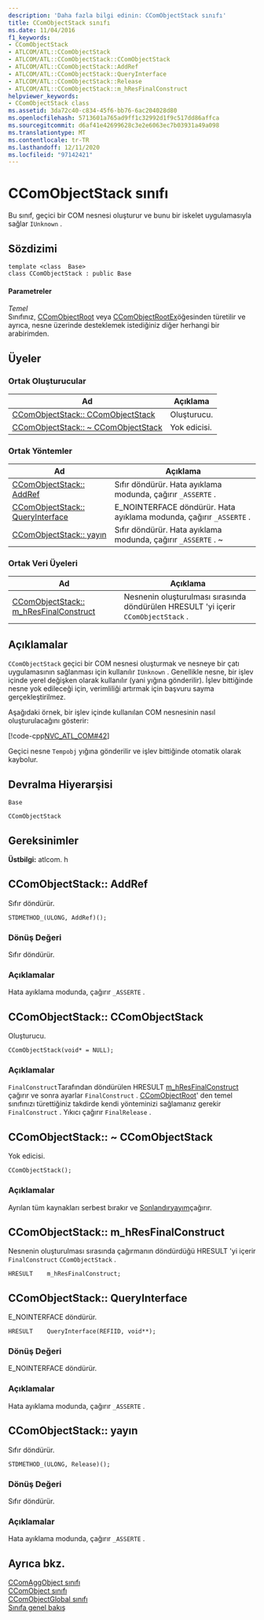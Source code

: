 ```yaml
---
description: 'Daha fazla bilgi edinin: CComObjectStack sınıfı'
title: CComObjectStack sınıfı
ms.date: 11/04/2016
f1_keywords:
- CComObjectStack
- ATLCOM/ATL::CComObjectStack
- ATLCOM/ATL::CComObjectStack::CComObjectStack
- ATLCOM/ATL::CComObjectStack::AddRef
- ATLCOM/ATL::CComObjectStack::QueryInterface
- ATLCOM/ATL::CComObjectStack::Release
- ATLCOM/ATL::CComObjectStack::m_hResFinalConstruct
helpviewer_keywords:
- CComObjectStack class
ms.assetid: 3da72c40-c834-45f6-bb76-6ac204028d80
ms.openlocfilehash: 5713601a765ad9ff1c32992d1f9c517dd86affca
ms.sourcegitcommit: d6af41e42699628c3e2e6063ec7b03931a49a098
ms.translationtype: MT
ms.contentlocale: tr-TR
ms.lasthandoff: 12/11/2020
ms.locfileid: "97142421"
---
```

# <a name="ccomobjectstack-class"></a>CComObjectStack sınıfı

Bu sınıf, geçici bir COM nesnesi oluşturur ve bunu bir iskelet uygulamasıyla sağlar `IUnknown` .

## <a name="syntax"></a>Sözdizimi

```
template <class  Base>
class CComObjectStack : public Base
```

#### <a name="parameters"></a>Parametreler

*Temel*<br/>
Sınıfınız, [CComObjectRoot](../../atl/reference/ccomobjectroot-class.md) veya [CComObjectRootEx](../../atl/reference/ccomobjectrootex-class.md)öğesinden türetilir ve ayrıca, nesne üzerinde desteklemek istediğiniz diğer herhangi bir arabirimden.

## <a name="members"></a>Üyeler

### <a name="public-constructors"></a>Ortak Oluşturucular

|Ad|Açıklama|
|----------|-----------------|
|[CComObjectStack:: CComObjectStack](#ccomobjectstack)|Oluşturucu.|
|[CComObjectStack:: ~ CComObjectStack](#dtor)|Yok edicisi.|

### <a name="public-methods"></a>Ortak Yöntemler

|Ad|Açıklama|
|----------|-----------------|
|[CComObjectStack:: AddRef](#addref)|Sıfır döndürür. Hata ayıklama modunda, çağırır `_ASSERTE` .|
|[CComObjectStack:: QueryInterface](#queryinterface)|E_NOINTERFACE döndürür. Hata ayıklama modunda, çağırır `_ASSERTE` .|
|[CComObjectStack:: yayın](#release)|Sıfır döndürür. Hata ayıklama modunda, çağırır `_ASSERTE` . ~|

### <a name="public-data-members"></a>Ortak Veri Üyeleri

|Ad|Açıklama|
|----------|-----------------|
|[CComObjectStack:: m_hResFinalConstruct](#m_hresfinalconstruct)|Nesnenin oluşturulması sırasında döndürülen HRESULT 'yi içerir `CComObjectStack` .|

## <a name="remarks"></a>Açıklamalar

`CComObjectStack` geçici bir COM nesnesi oluşturmak ve nesneye bir çatı uygulamasının sağlanması için kullanılır `IUnknown` . Genellikle nesne, bir işlev içinde yerel değişken olarak kullanılır (yani yığına gönderilir). İşlev bittiğinde nesne yok edileceği için, verimliliği artırmak için başvuru sayma gerçekleştirilmez.

Aşağıdaki örnek, bir işlev içinde kullanılan COM nesnesinin nasıl oluşturulacağını gösterir:

[!code-cpp[NVC_ATL_COM#42](../../atl/codesnippet/cpp/ccomobjectstack-class_1.cpp)]

Geçici nesne `Tempobj` yığına gönderilir ve işlev bittiğinde otomatik olarak kaybolur.

## <a name="inheritance-hierarchy"></a>Devralma Hiyerarşisi

`Base`

`CComObjectStack`

## <a name="requirements"></a>Gereksinimler

**Üstbilgi:** atlcom. h

## <a name="ccomobjectstackaddref"></a><a name="addref"></a> CComObjectStack:: AddRef

Sıfır döndürür.

```
STDMETHOD_(ULONG, AddRef)();
```

### <a name="return-value"></a>Dönüş Değeri

Sıfır döndürür.

### <a name="remarks"></a>Açıklamalar

Hata ayıklama modunda, çağırır `_ASSERTE` .

## <a name="ccomobjectstackccomobjectstack"></a><a name="ccomobjectstack"></a> CComObjectStack:: CComObjectStack

Oluşturucu.

```
CComObjectStack(void* = NULL);
```

### <a name="remarks"></a>Açıklamalar

`FinalConstruct`Tarafından döndürülen HRESULT [m_hResFinalConstruct](#m_hresfinalconstruct) çağırır ve sonra ayarlar `FinalConstruct` . [CComObjectRoot](../../atl/reference/ccomobjectroot-class.md)' den temel sınıfınızı türettiğiniz takdirde kendi yönteminizi sağlamanız gerekir `FinalConstruct` . Yıkıcı çağırır `FinalRelease` .

## <a name="ccomobjectstackccomobjectstack"></a><a name="dtor"></a> CComObjectStack:: ~ CComObjectStack

Yok edicisi.

```
CComObjectStack();
```

### <a name="remarks"></a>Açıklamalar

Ayrılan tüm kaynakları serbest bırakır ve [Sonlandıryayım](ccomobjectrootex-class.md#finalrelease)çağırır.

## <a name="ccomobjectstackm_hresfinalconstruct"></a><a name="m_hresfinalconstruct"></a> CComObjectStack:: m_hResFinalConstruct

Nesnenin oluşturulması sırasında çağırmanın döndürdüğü HRESULT 'yi içerir `FinalConstruct` `CComObjectStack` .

```
HRESULT    m_hResFinalConstruct;
```

## <a name="ccomobjectstackqueryinterface"></a><a name="queryinterface"></a> CComObjectStack:: QueryInterface

E_NOINTERFACE döndürür.

```
HRESULT    QueryInterface(REFIID, void**);
```

### <a name="return-value"></a>Dönüş Değeri

E_NOINTERFACE döndürür.

### <a name="remarks"></a>Açıklamalar

Hata ayıklama modunda, çağırır `_ASSERTE` .

## <a name="ccomobjectstackrelease"></a><a name="release"></a> CComObjectStack:: yayın

Sıfır döndürür.

```
STDMETHOD_(ULONG, Release)();
```

### <a name="return-value"></a>Dönüş Değeri

Sıfır döndürür.

### <a name="remarks"></a>Açıklamalar

Hata ayıklama modunda, çağırır `_ASSERTE` .

## <a name="see-also"></a>Ayrıca bkz.

[CComAggObject sınıfı](../../atl/reference/ccomaggobject-class.md)<br/>
[CComObject sınıfı](../../atl/reference/ccomobject-class.md)<br/>
[CComObjectGlobal sınıfı](../../atl/reference/ccomobjectglobal-class.md)<br/>
[Sınıfa genel bakış](../../atl/atl-class-overview.md)
